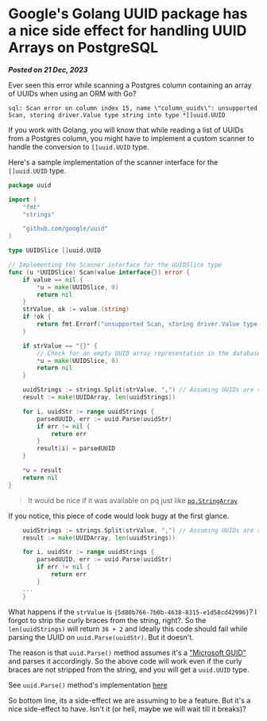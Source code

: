 # Google's Golang UUID package has a nice side effect for handling UUID Arrays on PostgreSQL
**_Posted on 21 Dec, 2023_**

Ever seen this error while scanning a Postgres column containing an array of UUIDs when using an ORM with Go?

```
sql: Scan error on column index 15, name \"column_uuids\": unsupported Scan, storing driver.Value type string into type *[]uuid.UUID
```

If you work with Golang, you will know that while reading a list of UUIDs from a Postgres column, you might have to implement a custom scanner to handle the conversion to `[]uuid.UUID` type.

Here's a sample implementation of the scanner interface for the `[]uuid.UUID` type.

```go
package uuid

import (
	"fmt"
	"strings"

	"github.com/google/uuid"
)

type UUIDSlice []uuid.UUID

// Implementing the Scanner interface for the UUIDSlice type
func (u *UUIDSlice) Scan(value interface{}) error {
	if value == nil {
		*u = make(UUIDSlice, 0)
		return nil
	}
	strValue, ok := value.(string)
	if !ok {
		return fmt.Errorf("unsupported Scan, storing driver.Value type %T into type UUIDSlice", value)
	}

	if strValue == "{}" {
		// Check for an empty UUID array representation in the database
		*u = make(UUIDSlice, 0)
		return nil
	}

	uuidStrings := strings.Split(strValue, ",") // Assuming UUIDs are stored as a comma-separated string
	result := make(UUIDArray, len(uuidStrings))

	for i, uuidStr := range uuidStrings {
		parsedUUID, err := uuid.Parse(uuidStr)
		if err != nil {
			return err
		}
		result[i] = parsedUUID
	}

	*u = result
	return nil
}
```

> It would be nice if it was available on pq just like [`pq.StringArray`](https://pkg.go.dev/github.com/lib/pq#StringArray)

If you notice, this piece of code would look bugy at the first glance.

```go
	uuidStrings := strings.Split(strValue, ",") // Assuming UUIDs are stored as a comma-separated string
	result := make(UUIDArray, len(uuidStrings))

	for i, uuidStr := range uuidStrings {
		parsedUUID, err := uuid.Parse(uuidStr)
		if err != nil {
			return err
		}
	...
	}
```

What happens if the `strValue` is `{5d80b766-7b0b-4638-8315-e1d58cd42996}`? I forgot to strip the curly braces from the string, right?. So the `len(uuidStrings)` will return `36 + 2` and ideally this code should fail while parsing the UUID on `uuid.Parse(uuidStr)`. But it doesn't.

The reason is that `uuid.Parse()` method assumes it's a ["Microsoft GUID"](https://learn.microsoft.com/en-us/dynamicsax-2012/developer/guids#string-representations-of-a-guid) and parses it accordingly. So the above code will work even if the curly braces are not stripped from the string, and you will get a `uuid.UUID` type.

See `uuid.Parse()` method's implementation [here](https://github.com/google/uuid/blob/master/uuid.go#L81-L83)

So bottom line, its a side-effect we are assuming to be a feature. But it's a nice side-effect to have. Isn't it (or hell, maybe we will wait till it breaks)?

